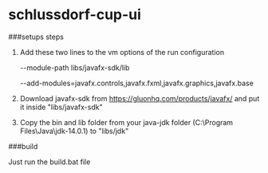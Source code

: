 # schlussdorf-cup-ui

###setups steps

   1. Add these two lines to the vm options of the run configuration
   
        --module-path libs/javafx-sdk/lib 
        
        --add-modules=javafx.controls,javafx.fxml,javafx.graphics,javafx.base
   
   2. Download javafx-sdk from https://gluonhq.com/products/javafx/
      and put it inside "libs/javafx-sdk"
      
   3. Copy the bin and lib folder from your java-jdk folder (C:\Program Files\Java\jdk-14.0.1) to "libs/jdk"
   
###build

Just run the build.bat file

